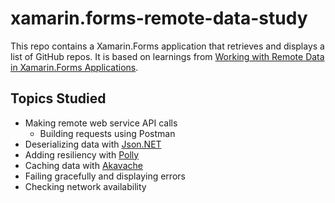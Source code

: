 # xamarin.forms-remote-data-study

This repo contains a Xamarin.Forms application that retrieves and displays a list of GitHub repos. It is based on learnings from [Working with Remote Data in Xamarin.Forms Applications](https://www.pluralsight.com/courses/remote-data-xamarin-forms-applications).

## Topics Studied

- Making remote web service API calls
  - Building requests using Postman
- Deserializing data with [Json.NET](https://www.newtonsoft.com/json)
- Adding resiliency with [Polly](https://github.com/App-vNext/Polly)
- Caching data with [Akavache](https://github.com/reactiveui/Akavache)
- Failing gracefully and displaying errors
- Checking network availability

